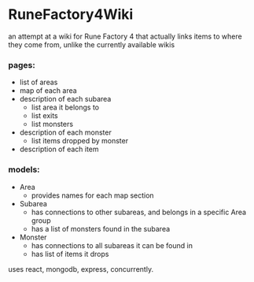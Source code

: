 # RuneFactory4Wiki
an attempt at a wiki for Rune Factory 4 that actually links items to where they come from, unlike the currently available wikis

### pages:
- list of areas
- map of each area
- description of each subarea
  - list area it belongs to
  - list exits
  - list monsters
- description of each monster
  - list items dropped by monster
- description of each item

### models:
- Area
  - provides names for each map section
- Subarea
  - has connections to other subareas, and belongs in a specific Area group
  - has a list of monsters found in the subarea
- Monster
  - has connections to all subareas it can be found in
  - has list of items it drops

uses react, mongodb, express, concurrently.

